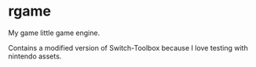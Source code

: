 # rgame
 My game little game engine.

 Contains a modified version of Switch-Toolbox because I love testing with nintendo assets. 